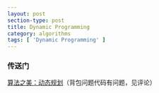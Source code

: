 ```yaml
---
layout: post
section-type: post
title: Dynamic Programming 
category: algorithms
tags: [ 'Dynamic Programming' ]
---
```



### 传送门  
  

[算法之美：动态规划](http://www.cnblogs.com/bourbon/archive/2011/08/23/2151044.html)（背包问题代码有问题，见评论）